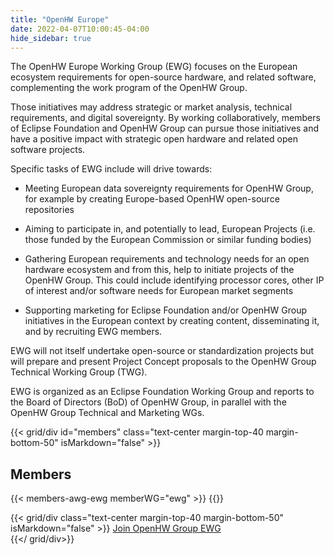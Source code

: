 ```yaml
---
title: "OpenHW Europe"
date: 2022-04-07T10:00:45-04:00
hide_sidebar: true
---
```


The OpenHW Europe Working Group (EWG) focuses on the European ecosystem requirements for open-source hardware, and related software, complementing the work program of the OpenHW Group.

Those initiatives may address strategic or market analysis, technical requirements, and digital sovereignty. By working collaboratively, members of Eclipse Foundation and OpenHW Group can pursue those initiatives and have a positive impact with strategic open hardware and related open software projects.

Specific tasks of EWG include will drive towards:

- Meeting European data sovereignty requirements for OpenHW Group, for example by creating Europe-based OpenHW open-source repositories

- Aiming to participate in, and potentially to lead, European Projects (i.e. those funded by the European Commission or similar funding bodies)

- Gathering European requirements and technology needs for an open hardware ecosystem and from this, help to initiate projects of the OpenHW Group. This could include identifying processor cores, other IP of interest and/or software needs for European market segments

- Supporting marketing for Eclipse Foundation and/or OpenHW Group initiatives in the European context by creating content, disseminating it, and by recruiting EWG members.

EWG will not itself undertake open-source or standardization projects but will prepare and present Project Concept proposals to the OpenHW Group Technical Working Group (TWG).

EWG is organized as an Eclipse Foundation Working Group and reports to the Board of Directors (BoD) of OpenHW Group, in parallel with the OpenHW Group Technical and Marketing WGs.

{{< grid/div id="members"  class="text-center margin-top-40 margin-bottom-50" isMarkdown="false" >}}
<h2>Members</h2>
{{< members-awg-ewg memberWG="ewg" >}}
{{</ grid/div>}}

{{< grid/div class="text-center margin-top-40 margin-bottom-50" isMarkdown="false" >}}
<a class="btn btn-primary" href="/membership/join-awg-and-ewg">Join OpenHW Group EWG </a>        
{{</ grid/div>}}
